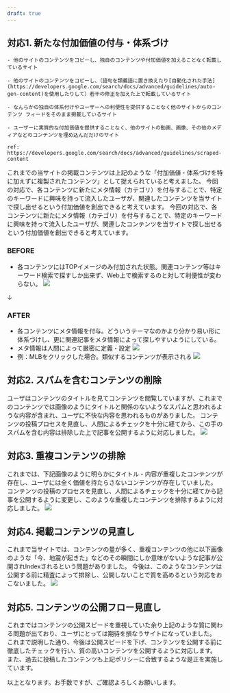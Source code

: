 ```yaml
---
draft: true
---
```


## 対応1. 新たな付加価値の付与・体系づけ

```
- 他のサイトのコンテンツをコピーし、独自のコンテンツや付加価値を加えることなく転載しているサイト

- 他のサイトのコンテンツをコピーし、（語句を類義語に置き換えたり[自動化された手法](https://developers.google.com/search/docs/advanced/guidelines/auto-gen-content)を使用したりして）若干の修正を加えた上で転載しているサイト

- なんらかの独自の体系付けやユーザーへの利便性を提供することなく他のサイトからのコンテンツ フィードをそのまま掲載しているサイト

- ユーザーに実質的な付加価値を提供することなく、他のサイトの動画、画像、その他のメディアなどのコンテンツを埋め込んだだけのサイト

ref: https://developers.google.com/search/docs/advanced/guidelines/scraped-content
```

これまでの当サイトの掲載コンテンツは上記のような「付加価値・体系づけを特に加えずに複製されたコンテンツ」として捉えられていると考えました。
今回の対応で、各コンテンツに新たにメタ情報（カテゴリ）を付与することで、特定のキーワードに興味を持って流入したユーザが、関連したコンテンツを当サイトで探し出せるという付加価値を創出できると考えています。
今回の対応で、各コンテンツに新たにメタ情報（カテゴリ）を付与することで、特定のキーワードに興味を持って流入したユーザが、関連したコンテンツを当サイトで探し出せるという付加価値を創出できると考えています。

### BEFORE
- 各コンテンツにはTOPイメージのみ付加された状態。関連コンテンツ等はキーワード検索で探すしか出来ず、Web上で検索するのと対して利便性が変わらない。
![](Pasted%20image%2020220811014458.png)

↓

### AFTER
- 各コンテンツにメタ情報を付与。どういうテーマなのかより分かり易い形に体系づけし、更に関連記事をメタ情報によって探しやすいようにしている。
- メタ情報は人間によって厳密に定義・設定
![](Pasted%20image%2020220811014227.png)
- 例：MLBをクリックした場合。類似するコンテンツが表示される
![](Pasted%20image%2020220811015334.png)


## 対応2.  スパムを含むコンテンツの削除
ユーザはコンテンツのタイトルを見てコンテンツを閲覧していますが、これまでのコンテンツでは画像のようにタイトルと関係のないようなスパムと思われるような内容が含まれ、ユーザに不快な内容を思われるものがありました。
コンテンツの投稿プロセスを見直し、人間によるチェックを十分に経てから、この手のスパムを含む内容は排除した上で記事を公開するように対応しました。
![](Pasted%20image%2020220811021756.png)

## 対応3. 重複コンテンツの排除
これまでは、下記画像のように明らかにタイトル・内容が重複したコンテンツが存在し、ユーザには全く価値を持たらさないコンテンツが存在していました。
コンテンツの投稿のプロセスを見直し、人間によるチェックを十分に経てから記事を公開するように変更し、このような重複したコンテンツを排除するように対応しました。
![](Pasted%20image%2020220811021031.png)

## 対応4. 掲載コンテンツの見直し
これまで当サイトでは、コンテンツの量が多く、重複コンテンツの他に以下画像のような「今、地震が起きた」などのその瞬間にしか意味がないような記事が公開されIndexされるという問題がありました。
今後は、このようなコンテンツは公開する前に精査によって排除し、公開しないことで質を高めるという対応をおこないました。
![](Pasted%20image%2020220811022354.png)

## 対応5. コンテンツの公開フロー見直し
これまではコンテンツの公開スピードを重視していた余り上記のような質に関わる問題が出ており、ユーザにとっては期待を損なうサイトになっていました。
これまで説明した通り、今後は公開スピードを下げ、コンテンツを公開する前に徹底したチェックを行い、質の高いコンテンツを公開するように対応します。
また、過去に投稿したコンテンツも上記ポリシーに合致するような是正を実施しています。

以上となります。お手数ですが、ご確認よろしくお願いします。